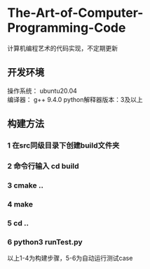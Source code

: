 # The-Art-of-Computer-Programming-Code

计算机编程艺术的代码实现，不定期更新

##  开发环境
操作系统： ubuntu20.04  
编译器： g++ 9.4.0 
python解释器版本：3及以上 

## 构建方法
### 1 在src同级目录下创建build文件夹
### 2 命令行输入 cd build
### 3 cmake ..
### 4 make
### 5 cd ..
### 6 python3 runTest.py

以上1-4为构建步骤，5-6为自动运行测试case
